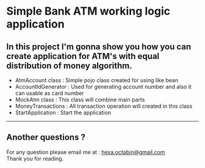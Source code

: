 # Simple Bank ATM working logic application
<h2>In this project I'm gonna show you how you can create application for ATM's with <b>equal distribution of money</b> algorithm.</h2>
<ul>
<li>AtmAccount class : Simple pojo class created for using like bean</li>
<li>AccountIdGenerator : Used for generating account number and also it can usable as card number</li>
<li>MockAtm class : This class will combine main parts</li>
<li>MoneyTransactions : All transaction operation will created in this class</li>
<li>StartApplication : Start the application</li>
</ul>
<hr>
<h2>Another questions ?</h2> 
For any question please email me at : <a href="mailto:hexa.octabin@gmail.com">hexa.octabin@gmail.com</a>
<br>
Thank you for reading.
